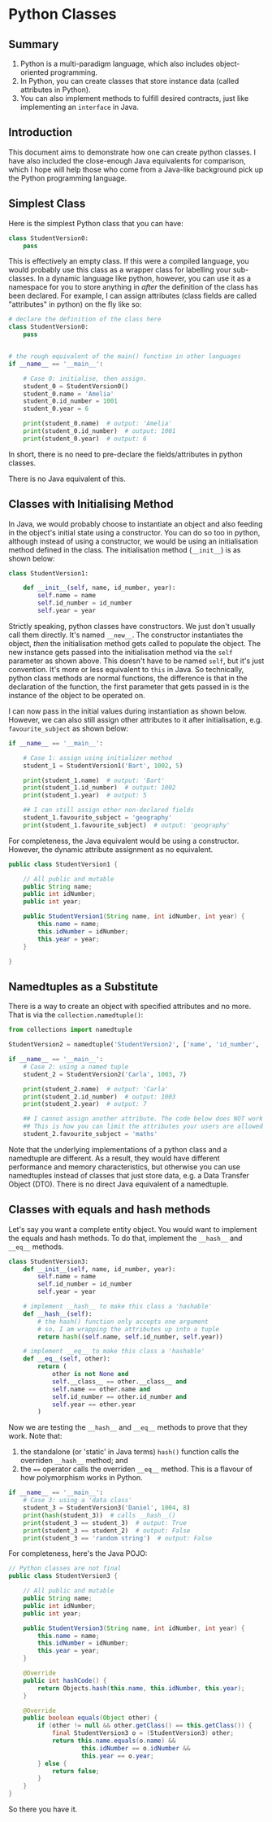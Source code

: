 Python Classes
==============

Summary
-------

1. Python is a multi-paradigm language, which also includes object-oriented programming.
2. In Python, you can create classes that store instance data (called attributes in Python).
3. You can also implement methods to fulfill desired contracts, just like implementing an `interface` in Java.


Introduction
------------

This document aims to demonstrate how one can create python classes. I have also included the close-enough Java equivalents for comparison, which I hope will help those who come from a Java-like background pick up the Python programming language.


Simplest Class
--------------

Here is the simplest Python class that you can have:
```python
class StudentVersion0:
    pass
```

This is effectively an empty class. If this were a compiled language, you would probably use this class as a wrapper class for labelling your sub-classes. In a dynamic language like python, however, you can use it as a namespace for you to store anything in _after_ the definition of the class has been declared. For example, I can assign attributes (class fields are called "attributes" in python) on the fly like so:
```python
# declare the definition of the class here
class StudentVersion0:
    pass


# the rough equivalent of the main() function in other languages
if __name__ == '__main__':

    # Case 0: initialise, then assign.
    student_0 = StudentVersion0()
    student_0.name = 'Amelia'
    student_0.id_number = 1001
    student_0.year = 6

    print(student_0.name)  # output: 'Amelia'
    print(student_0.id_number)  # output: 1001
    print(student_0.year)  # output: 6
```

In short, there is no need to pre-declare the fields/attributes in python classes.

There is no Java equivalent of this.


Classes with Initialising Method
------------------------------

In Java, we would probably choose to instantiate an object and also feeding in the object's initial state using a constructor. You can do so too in python, although instead of using a constructor, we would be using an initialisation method defined in the class. The initialisation method (`__init__`) is as shown below:
```python
class StudentVersion1:

    def __init__(self, name, id_number, year):
        self.name = name
        self.id_number = id_number
        self.year = year
```

Strictly speaking, python classes have constructors. We just don't usually call them directly. It's named `__new__`. The constructor instantiates the object, _then_ the initialisation method gets called to populate the object. The new instance gets passed into the initialisation method via the `self` parameter as shown above. This doesn't have to be named `self`, but it's just convention. It's more or less equivalent to `this` in Java. So technically, python class methods are normal functions, the difference is that in the declaration of the function, the first parameter that gets passed in is the instance of the object to be operated on.

I can now pass in the initial values during instantiation as shown below. However, we can also still assign other attributes to it after initialisation, e.g. `favourite_subject` as shown below:
```python
if __name__ == '__main__':

    # Case 1: assign using initializer method
    student_1 = StudentVersion1('Bart', 1002, 5)

    print(student_1.name)  # output: 'Bart'
    print(student_1.id_number)  # output: 1002
    print(student_1.year)  # output: 5

    ## I can still assign other non-declared fields
    student_1.favourite_subject = 'geography'
    print(student_1.favourite_subject)  # output: 'geography'
```

For completeness, the Java equivalent would be using a constructor. However, the dynamic attribute assignment as no equivalent.
```java
public class StudentVersion1 {

    // All public and mutable
    public String name;
    public int idNumber;
    public int year;

    public StudentVersion1(String name, int idNumber, int year) {
        this.name = name;
        this.idNumber = idNumber;
        this.year = year;
    }

}
```


Namedtuples as a Substitute
---------------------------

There is a way to create an object with specified attributes and no more. That is via the `collection.namedtuple()`:
```python
from collections import namedtuple

StudentVersion2 = namedtuple('StudentVersion2', ['name', 'id_number', 'year'])

if __name__ == '__main__':
    # Case 2: using a named tuple
    student_2 = StudentVersion2('Carla', 1003, 7)

    print(student_2.name)  # output: 'Carla'
    print(student_2.id_number)  # output: 1003
    print(student_2.year)  # output: 7

    ## I cannot assign another attribute. The code below does NOT work and throws an AttributeError.
    ## This is how you can limit the attributes your users are allowed to add.
    student_2.favourite_subject = 'maths'
```

Note that the underlying implementations of a python class and a namedtuple are different. As a result, they would have different performance and memory characteristics, but otherwise you can use namedtuples instead of classes that just store data, e.g. a Data Transfer Object (DTO). There is no direct Java equivalent of a namedtuple.


Classes with equals and hash methods
------------------------------------

Let's say you want a complete entity object. You would want to implement the equals and hash methods. To do that, implement the `__hash__` and `__eq__` methods.

```python
class StudentVersion3:
    def __init__(self, name, id_number, year):
        self.name = name
        self.id_number = id_number
        self.year = year

    # implement __hash__ to make this class a 'hashable'
    def __hash__(self):
        # the hash() function only accepts one argument
        # so, I am wrapping the attributes up into a tuple
        return hash((self.name, self.id_number, self.year))

    # implement __eq__ to make this class a 'hashable'
    def __eq__(self, other):
        return (
            other is not None and
            self.__class__ == other.__class__ and
            self.name == other.name and
            self.id_number == other.id_number and
            self.year == other.year
        )
```

Now we are testing the `__hash__` and `__eq__` methods to prove that they work. Note that:
1. the standalone (or 'static' in Java terms) `hash()` function calls the overriden `__hash__` method; and
2. the `==` operator calls the overriden `__eq__` method.
This is a flavour of how polymorphism works in Python.

```python
if __name__ == '__main__':
    # Case 3: using a 'data class'
    student_3 = StudentVersion3('Daniel', 1004, 8)
    print(hash(student_3))  # calls __hash__()
    print(student_3 == student_3)  # output: True
    print(student_3 == student_2)  # output: False
    print(student_3 == 'random string')  # output: False
```

For completeness, here's the Java POJO:
```java
// Python classes are not final
public class StudentVersion3 {

    // All public and mutable
    public String name;
    public int idNumber;
    public int year;

    public StudentVersion3(String name, int idNumber, int year) {
        this.name = name;
        this.idNumber = idNumber;
        this.year = year;
    }

    @Override
    public int hashCode() {
        return Objects.hash(this.name, this.idNumber, this.year);
    }

    @Override
    public boolean equals(Object other) {
        if (other != null && other.getClass() == this.getClass()) {
            final StudentVersion3 o = (StudentVersion3) other;
            return this.name.equals(o.name) &&
                    this.idNumber == o.idNumber &&
                    this.year == o.year;
        } else {
            return false;
        }
    }
}
```

So there you have it.